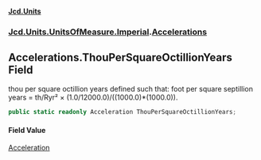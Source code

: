 #### [Jcd.Units](index.md 'index')
### [Jcd.Units.UnitsOfMeasure.Imperial](Jcd.Units.UnitsOfMeasure.Imperial.md 'Jcd.Units.UnitsOfMeasure.Imperial').[Accelerations](Accelerations.md 'Jcd.Units.UnitsOfMeasure.Imperial.Accelerations')

## Accelerations.ThouPerSquareOctillionYears Field

thou per square octillion years defined such that: foot per square septillion years = th/Ryr² ×
(1.0/12000.0)/((1000.0)*(1000.0)).

```csharp
public static readonly Acceleration ThouPerSquareOctillionYears;
```

#### Field Value
[Acceleration](Acceleration.md 'Jcd.Units.UnitTypes.Acceleration')